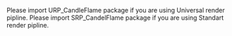 Please import URP_CandleFlame package if you are using Universal render pipline.
Please import SRP_CandelFlame package if you are using Standart render pipline.